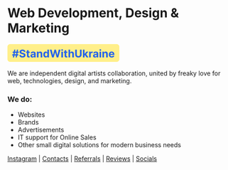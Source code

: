 # Web Development, Design & Marketing

<!-- START BADGES -->
[![StandWithUkraine](https://raw.githubusercontent.com/vshymanskyy/StandWithUkraine/main/badges/StandWithUkraine.svg)](https://github.com/vshymanskyy/StandWithUkraine)
<!-- END BADGES -->

We are independent digital artists collaboration, united by freaky love for web, technologies, design, and marketing.

### We do:

-   Websites
-   Brands
-   Advertisements
-   IT support for Online Sales
-   Other small digital solutions for modern business needs

[Instagram](https://www.instagram.com/digitalandy.eu) | [Contacts](https://raw.githubusercontent.com/digitalandyeu/.github/main/public/data/contacts.json) | [Referrals](https://raw.githubusercontent.com/digitalandyeu/.github/main/public/data/referrals.json) | [Reviews](https://raw.githubusercontent.com/digitalandyeu/.github/main/public/data/reviews.json) | [Socials](https://raw.githubusercontent.com/digitalandyeu/.github/main/public/data/socials.json)
